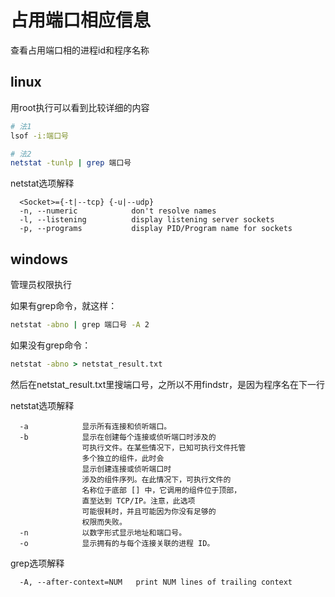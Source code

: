 # 占用端口相应信息
查看占用端口相的进程id和程序名称  

## linux
用root执行可以看到比较详细的内容  
```bash
# 法1
lsof -i:端口号

# 法2
netstat -tunlp | grep 端口号
```

netstat选项解释  
```
  <Socket>={-t|--tcp} {-u|--udp}
  -n, --numeric            don't resolve names
  -l, --listening          display listening server sockets
  -p, --programs           display PID/Program name for sockets
```


## windows
管理员权限执行

如果有grep命令，就这样：  
```cmd
netstat -abno | grep 端口号 -A 2
```
如果没有grep命令：  
```cmd
netstat -abno > netstat_result.txt
```
然后在netstat_result.txt里搜端口号，之所以不用findstr，是因为程序名在下一行  


netstat选项解释
```
  -a            显示所有连接和侦听端口。
  -b            显示在创建每个连接或侦听端口时涉及的
                可执行文件。在某些情况下，已知可执行文件托管
                多个独立的组件，此时会
                显示创建连接或侦听端口时
                涉及的组件序列。在此情况下，可执行文件的
                名称位于底部 [] 中，它调用的组件位于顶部，
                直至达到 TCP/IP。注意，此选项
                可能很耗时，并且可能因为你没有足够的
                权限而失败。
  -n            以数字形式显示地址和端口号。
  -o            显示拥有的与每个连接关联的进程 ID。
```

grep选项解释  
```
  -A, --after-context=NUM   print NUM lines of trailing context
```
